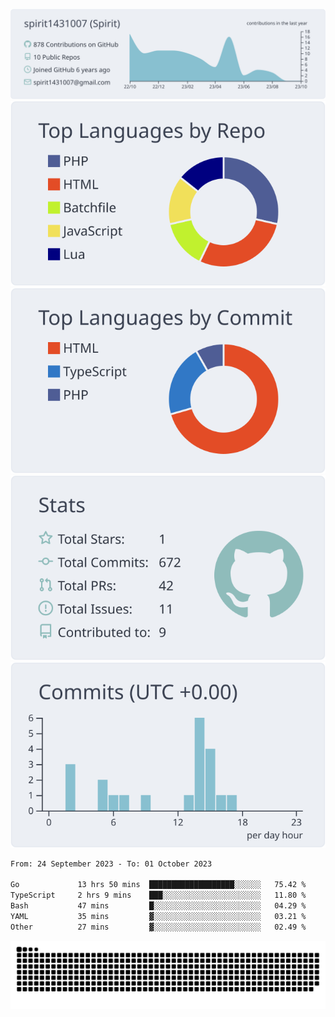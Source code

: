 [![](https://raw.githubusercontent.com/spirit1431007/spirit1431007/master/profile-summary-card-output/nord_bright/0-profile-details.svg)](https://git.io/spiritx)
[![](https://raw.githubusercontent.com/spirit1431007/spirit1431007/master/profile-summary-card-output/nord_bright/1-repos-per-language.svg)](https://git.io/spiritx) [![](https://raw.githubusercontent.com/spirit1431007/spirit1431007/master/profile-summary-card-output/nord_bright/2-most-commit-language.svg)](https://git.io/spiritx)
[![](https://raw.githubusercontent.com/spirit1431007/spirit1431007/master/profile-summary-card-output/nord_bright/3-stats.svg)](https://git.io/spiritx) [![](https://raw.githubusercontent.com/spirit1431007/spirit1431007/master/profile-summary-card-output/nord_bright/4-productive-time.svg)](https://git.io/spiritx)

<!--START_SECTION:waka-->

```txt
From: 24 September 2023 - To: 01 October 2023

Go             13 hrs 50 mins  ███████████████████░░░░░░   75.42 %
TypeScript     2 hrs 9 mins    ███░░░░░░░░░░░░░░░░░░░░░░   11.80 %
Bash           47 mins         █░░░░░░░░░░░░░░░░░░░░░░░░   04.29 %
YAML           35 mins         ▓░░░░░░░░░░░░░░░░░░░░░░░░   03.21 %
Other          27 mins         ▓░░░░░░░░░░░░░░░░░░░░░░░░   02.49 %
```

<!--END_SECTION:waka-->

![contribution](https://github.com/spirit1431007/spirit1431007/blob/output/github-contribution-grid-snake.svg)

